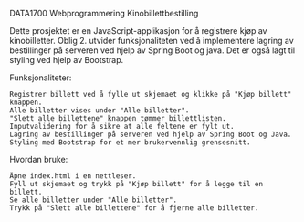 DATA1700 Webprogrammering
Kinobillettbestilling

Dette prosjektet er en JavaScript-applikasjon for å registrere kjøp av kinobilletter.
Oblig 2. utvider funksjonaliteten ved å implementere lagring av bestillinger på serveren ved hjelp av Spring Boot og java. 
Det er også lagt til styling ved hjelp av Bootstrap. 

Funksjonaliteter:

    Registrer billett ved å fylle ut skjemaet og klikke på "Kjøp billett" knappen.
    Alle billetter vises under "Alle billetter".
    "Slett alle billettene" knappen tømmer billettlisten.
    Inputvalidering for å sikre at alle feltene er fylt ut.
    Lagring av bestillinger på serveren ved hjelp av Spring Boot og Java.
    Styling med Bootstrap for et mer brukervennlig grensesnitt.


Hvordan bruke:

    Åpne index.html i en nettleser.
    Fyll ut skjemaet og trykk på "Kjøp billett" for å legge til en billett.
    Se alle billetter under "Alle billetter".
    Trykk på "Slett alle billettene" for å fjerne alle billetter.




